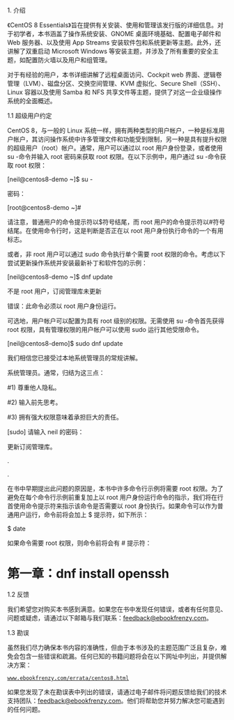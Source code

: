 1\. 介绍

《CentOS 8 Essentials》旨在提供有关安装、使用和管理该发行版的详细信息。对于初学者，本书涵盖了操作系统安装、GNOME 桌面环境基础、配置电子邮件和 Web 服务器、以及使用 App Streams 安装软件包和系统更新等主题。此外，还讲解了双重启动 Microsoft Windows 等安装主题，并涉及了所有重要的安全主题，如配置防火墙以及用户和组管理。

对于有经验的用户，本书详细讲解了远程桌面访问、Cockpit web 界面、逻辑卷管理（LVM）、磁盘分区、交换空间管理、KVM 虚拟化、Secure Shell（SSH）、Linux 容器以及使用 Samba 和 NFS 共享文件等主题，提供了对这一企业级操作系统的全面概述。

1.1 超级用户约定

CentOS 8，与一般的 Linux 系统一样，拥有两种类型的用户帐户，一种是标准用户帐户，其访问操作系统中许多管理文件和功能受到限制，另一种是具有提升权限的超级用户（root）帐户。通常，用户可以通过以 root 用户身份登录，或者使用 su -命令并输入 root 密码来获取 root 权限。在以下示例中，用户通过 su -命令获取 root 权限：

[neil@centos8-demo ~]$ su -

密码：

[root@centos8-demo ~]#

请注意，普通用户的命令提示符以$符号结尾，而 root 用户的命令提示符以#符号结尾。在使用命令行时，这是判断是否正在以 root 用户身份执行命令的一个有用标志。

或者，非 root 用户可以通过 sudo 命令执行单个需要 root 权限的命令。考虑以下尝试更新操作系统并安装最新补丁和软件包的示例：

[neil@centos8-demo ~]$ dnf update

不是 root 用户，订阅管理库未更新

错误：此命令必须以 root 用户身份运行。

可选地，用户帐户可以配置为具有 root 级别的权限。无需使用 su -命令首先获得 root 权限，具有管理权限的用户帐户可以使用 sudo 运行其他受限命令。

[neil@centos8-demo]$ sudo dnf update

我们相信您已接受过本地系统管理员的常规讲解。

系统管理员。通常，归结为这三点：

#1) 尊重他人隐私。

#2) 输入前先思考。

#3) 拥有强大权限意味着承担巨大的责任。

[sudo] 请输入 neil 的密码：

更新订阅管理库。

.

.

在书中早期提出此问题的原因是，本书中许多命令行示例将需要 root 权限。为了避免在每个命令行示例前重复加上以 root 用户身份运行命令的指示，我们将在行首使用命令提示符来指示该命令是否需要以 root 身份执行。如果命令可以作为普通用户运行，命令前将会加上 $ 提示符，如下所示：

$ date

如果命令需要 root 权限，则命令前将会有 # 提示符：

# 第一章：dnf install openssh

1.2 反馈

我们希望您对购买本书感到满意。如果您在书中发现任何错误，或者有任何意见、问题或疑虑，请通过以下邮箱与我们联系：feedback@ebookfrenzy.com。

1.3 勘误

虽然我们尽力确保本书内容的准确性，但由于本书涉及的主题范围广泛且复杂，难免会包含一些错误和疏漏。任何已知的书籍问题将会在以下网址中列出，并提供解决方案：

[`www.ebookfrenzy.com/errata/centos8.html`](https://www.ebookfrenzy.com/errata/centos8.html%20)

如果您发现了未在勘误表中列出的错误，请通过电子邮件将问题反馈给我们的技术支持团队：feedback@ebookfrenzy.com。他们将帮助您并努力解决您可能遇到的任何问题。
